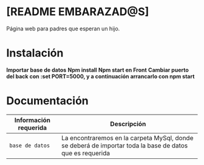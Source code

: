 # [README EMBARAZAD@S]
Página web para padres que esperan un hijo. 



# Instalación

**Importar base de datos**
**Npm install**
**Npm start en Front**
**Cambiar puerto del back con :set PORT=5000, y a continuación arrancarlo con npm start**


# Documentación


| Información requerida            | Descripción   |
| -------------------------------- | ------------- |
| `base de datos`                  | La encontraremos en la carpeta MySql, donde se deberá de importar toda la base de datos que es requerida |



